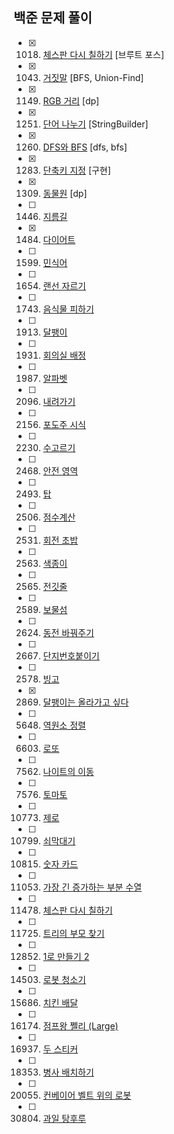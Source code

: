 ## 백준 문제 풀이

- [x] 1018. [체스판 다시 칠하기](https://www.acmicpc.net/problem/1018) [브루트 포스]
- [x] 1043. [거짓말](https://www.acmicpc.net/problem/1043) [BFS, Union-Find]
- [x] 1149. [RGB 거리](https://www.acmicpc.net/problem/1149) [dp]
- [x] 1251. [단어 나누기](https://www.acmicpc.net/problem/1251) [StringBuilder]
- [x] 1260. [DFS와 BFS](https://www.acmicpc.net/problem/1260) [dfs, bfs]
- [x] 1283. [단축키 지정](https://www.acmicpc.net/problem/1283) [구현]
- [x] 1309. [동물원](https://www.acmicpc.net/problem/1309) [dp]
- [ ] 1446. [지름길](https://www.acmicpc.net/problem/1446)
- [x] 1484. [다이어트](https://www.acmicpc.net/problem/1484)
- [ ] 1599. [민식어](https://www.acmicpc.net/problem/1599)
- [ ] 1654. [랜선 자르기](https://www.acmicpc.net/problem/1654)
- [ ] 1743. [음식물 피하기](https://www.acmicpc.net/problem/1743)
- [ ] 1913. [달팽이](https://www.acmicpc.net/problem/1913)    
- [ ] 1931. [회의실 배정](https://www.acmicpc.net/problem/1931)    
- [ ] 1987. [알파벳](https://www.acmicpc.net/problem/1987)    

- [ ] 2096. [내려가기](https://www.acmicpc.net/problem/2096)
- [ ] 2156. [포도주 시식](https://www.acmicpc.net/problem/2156)
- [ ] 2230. [수고르기](https://www.acmicpc.net/problem/2230)
- [ ] 2468. [안전 영역](https://www.acmicpc.net/problem/2468)
- [ ] 2493. [탑](https://www.acmicpc.net/problem/2493)
- [ ] 2506. [점수계산](https://www.acmicpc.net/problem/2506)
- [ ] 2531. [회전 초밥](https://www.acmicpc.net/problem/2531)
- [ ] 2563. [색종이](https://www.acmicpc.net/problem/2563)
- [ ] 2565. [전깃줄](https://www.acmicpc.net/problem/2565)
- [ ] 2589. [보물섬](https://www.acmicpc.net/problem/2589)
- [ ] 2624. [동전 바꿔주기](https://www.acmicpc.net/problem/2624)
- [ ] 2667. [단지번호붙이기](https://www.acmicpc.net/problem/2667)    
- [ ] 2578. [빙고](https://www.acmicpc.net/problem/2578)
- [x] 2869. [달팽이는 올라가고 싶다](https://www.acmicpc.net/problem/2869)    

- [ ] 5648. [역원소 정렬](https://www.acmicpc.net/problem/5648)

- [ ] 6603. [로또](https://www.acmicpc.net/problem/6603)    

- [ ] 7562. [나이트의 이동](https://www.acmicpc.net/problem/7562)    
- [ ] 7576. [토마토](https://www.acmicpc.net/problem/7576)    

- [ ] 10773. [제로](https://www.acmicpc.net/problem/10773)
- [ ] 10799. [쇠막대기](https://www.acmicpc.net/problem/10799)    
- [ ] 10815. [숫자 카드](https://www.acmicpc.net/problem/10815)

- [ ] 11053. [가장 긴 증가하는 부분 수열](https://www.acmicpc.net/problem/11053)    
- [ ] 11478. [체스판 다시 칠하기](https://www.acmicpc.net/problem/11478)    
- [ ] 11725. [트리의 부모 찾기](https://www.acmicpc.net/problem/11725)
- [ ] 12852. [1로 만들기 2](https://www.acmicpc.net/problem/12852)

- [ ] 14503. [로봇 청소기](https://www.acmicpc.net/problem/14503)
- [ ] 15686. [치킨 배달](https://www.acmicpc.net/problem/15686)
- [ ] 16174. [점프왕 쩰리 (Large)](https://www.acmicpc.net/problem/16174)
- [ ] 16937. [두 스티커](https://www.acmicpc.net/problem/16937)
- [ ] 18353. [병사 배치하기](https://www.acmicpc.net/problem/18353)

- [ ] 20055. [컨베이어 벨트 위의 로봇](https://www.acmicpc.net/problem/20055)
- [ ] 30804. [과일 탕후루](https://www.acmicpc.net/problem/30804)
